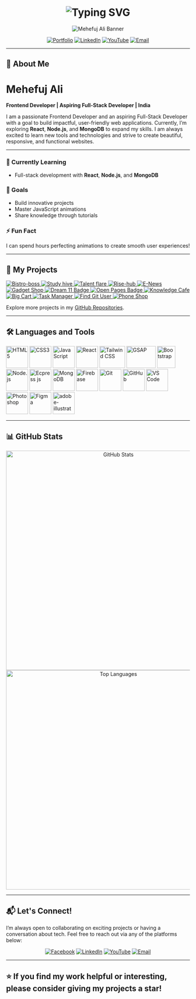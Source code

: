 <h1 align="center">
  <img src="https://readme-typing-svg.demolab.com?font=Fira+Code&weight=500&size=36&duration=6000&pause=500&color=009BC1&center=true&vCenter=true&width=620&lines=Hi%2C+I'm+Mehefuj+Ali+%F0%9F%91%8B;Web+Developer" alt="Typing SVG" />
</h1>


 

 

<p align="center">
  <img src="https://i.imgur.com/vvyA8Ib.png" alt="Mehefuj Ali Banner" />
</p>

<p align="center">
  <a href="https://mehefujali.com" target="_blank"><img src="https://img.shields.io/badge/Portfolio-Visit-green?style=for-the-badge&logo=internet-explorer" alt="Portfolio"></a>
  <a href="https://www.linkedin.com/in/mehefujali"><img src="https://img.shields.io/badge/LinkedIn-Connect-blue?style=for-the-badge&logo=linkedin" alt="LinkedIn"></a>
  <a href="https://youtube.com/@mehefuj-ali?si=8g1rTFGoZ4ANMaFU"><img src="https://img.shields.io/badge/YouTube-Subscribe-red?style=for-the-badge&logo=youtube" alt="YouTube"></a>
  <a href="mailto:mehefujalim@gmail.com"><img src="https://img.shields.io/badge/Email-Contact-blue?style=for-the-badge&logo=gmail" alt="Email"></a> 
</p>

---

## 🎨 About Me

# Mehefuj Ali

**Frontend Developer | Aspiring Full-Stack Developer | India**

I am a passionate Frontend Developer and an aspiring Full-Stack Developer with a goal to build impactful, user-friendly web applications. Currently, I’m exploring **React**, **Node.js**, and **MongoDB** to expand my skills. I am always excited to learn new tools and technologies and strive to create beautiful, responsive, and functional websites.

---

### 🌱 Currently Learning
- Full-stack development with **React**, **Node.js**, and **MongoDB**

### 🎯 Goals
- Build innovative projects
- Master JavaScript animations
- Share knowledge through tutorials

### ⚡ Fun Fact
I can spend hours perfecting animations to create smooth user experiences!
 
---

## 🚀 My Projects

<p align="left">
   <a href="https://bistro-boss-k.web.app"> <img src="https://img.shields.io/badge/🍴Bistro--Boss-%230077B5.svg?style=for-the-badge&logo=news&logoColor=white" alt="Bistro-boss"> </a>
   <a href="https://study-hive-k.web.app"> <img src="https://img.shields.io/badge/📖Study--Hive-%230077B5.svg?style=for-the-badge&logo=news&logoColor=white" alt="Study hive"> </a>
   <a href="https://talentflare.web.app"> <img src="https://img.shields.io/badge/🧰Talent--Flare-%230077B5.svg?style=for-the-badge&logo=news&logoColor=white" alt="Talent flare"> </a>
   <a href="https://rise-hub-k.web.app"> <img src="https://img.shields.io/badge/📈Rise--Hub-%230077B5.svg?style=for-the-badge&logo=news&logoColor=white" alt="Rise-hub"> </a>
 <a href="https://e-news.web.app"> <img src="https://img.shields.io/badge/📰E--News-%230077B5.svg?style=for-the-badge&logo=news&logoColor=white" alt="E-News"> </a>
<a href="https://gadget-shop-k.netlify.app/"> 
    <img src="https://img.shields.io/badge/Gadget%20Shop-%23634DBF.svg?style=for-the-badge&logo=shopify&logoColor=white" alt="Gadget Shop"> 
</a>


<a href="https://dream-11-k.netlify.app/"> 
    <img src="https://img.shields.io/badge/🏏%20Dream%2011-%2300BCD4.svg?style=for-the-badge&logoColor=white" alt="Dream 11 Badge"> 
</a>

<a href="https://open-pages.netlify.app/">
  <img src="https://img.shields.io/badge/📚%20Open%20Pages-%234CAF50.svg?style=for-the-badge&logoColor=white&background=%23ffa875" alt="Open Pages Badge">
</a>

  <a href="https://knowledge-cafe-k.netlify.app/">
    <img src="https://img.shields.io/badge/Knowledge%20Cafe-%2343853D.svg?style=for-the-badge&logo=readthedocs&logoColor=white" alt="Knowledge Cafe">
  </a>
  <a href="https://big-cart.netlify.app">
    <img src="https://img.shields.io/badge/Big%20Cart-%23FF5733.svg?style=for-the-badge&logo=shopify&logoColor=white" alt="Big Cart">
  </a>
  <a href="https://mehefujali-task-manager.netlify.app">
    <img src="https://img.shields.io/badge/Task%20Manager-%231DB45F.svg?style=for-the-badge&logo=todoist&logoColor=white" alt="Task Manager">
  </a>
  <a href="https://mehefujali.github.io/find-git-user/">
    <img src="https://img.shields.io/badge/Find%20Git%20User-%2343853D.svg?style=for-the-badge&logo=github&logoColor=white" alt="Find Git User">
  </a>
  <a href="https://mehefujali.github.io/phone-shop/">
    <img src="https://img.shields.io/badge/Phone%20Shop-%23FF5733.svg?style=for-the-badge&logo=shopify&logoColor=white" alt="Phone Shop">
  </a>
</p>

Explore more projects in my [GitHub Repositories](https://github.com/mehefujali?tab=repositories).

---

## 🛠️ Languages and Tools

<p align="left"> 
  <img src="https://cdn.jsdelivr.net/gh/devicons/devicon/icons/html5/html5-original.svg" alt="HTML5" width="60" height="60"/>
  <img src="https://cdn.jsdelivr.net/gh/devicons/devicon/icons/css3/css3-original.svg" alt="CSS3" width="60" height="60"/>
  <img src="https://cdn.jsdelivr.net/gh/devicons/devicon/icons/javascript/javascript-original.svg" alt="JavaScript" width="60" height="60"/>
  <img src="https://cdn.jsdelivr.net/gh/devicons/devicon/icons/react/react-original.svg" alt="React" width="60" height="60"/>
  <img src="https://upload.wikimedia.org/wikipedia/commons/thumb/d/d5/Tailwind_CSS_Logo.svg/2560px-Tailwind_CSS_Logo.svg.png" alt="Tailwind CSS" width="70" height="60"/>
  <img src="https://static.wikia.nocookie.net/logopedia/images/a/a5/GSAP_2023.svg/revision/latest/scale-to-width-down/300?cb=20231024190052" alt="GSAP" width="80" height="60"/>
  <img src="https://upload.wikimedia.org/wikipedia/commons/thumb/b/b2/Bootstrap_logo.svg/2560px-Bootstrap_logo.svg.png" alt="Bootstrap" width="50" height="60"/>
  <img src="https://cdn.jsdelivr.net/gh/devicons/devicon/icons/nodejs/nodejs-original.svg" alt="Node.js" width="60" height="60"/>
  <img src="https://i.imgur.com/jX0Q8an.png" alt="Ecpress js" width="60" height="60"/>
  <img src="https://cdn.jsdelivr.net/gh/devicons/devicon/icons/mongodb/mongodb-original.svg" alt="MongoDB" width="60" height="60"/>
  <img src="https://cdn.jsdelivr.net/gh/devicons/devicon/icons/firebase/firebase-plain.svg" alt="Firebase" width="60" height="60"/>
  <img src="https://cdn.jsdelivr.net/gh/devicons/devicon/icons/git/git-original.svg" alt="Git" width="60" height="60"/>
  <img src="https://i.imgur.com/qVRcYIC.png" alt="GitHub" width="60" height="60"/>
  
  <img src="https://cdn.jsdelivr.net/gh/devicons/devicon/icons/vscode/vscode-original.svg" alt="VS Code" width="60" height="60"/>
  <img src="https://logodownload.org/wp-content/uploads/2019/10/adobe-photoshop-logo.png" alt="Photoshop" width="60" height="60"/>

  <img src="https://cdn.jsdelivr.net/gh/devicons/devicon/icons/figma/figma-original.svg" alt="Figma" width="60" height="60"/>
  <img src="https://cdn-1.webcatalog.io/catalog/adobe-illustrator/adobe-illustrator-icon-filled-256.png?v=1714773017471" alt="adobe-illustrator" width="60" height="60"/>
</p>

---

## 📊 GitHub Stats

<p align="center">
  <img src="https://github-readme-stats.vercel.app/api?username=mehefujali&show_icons=true&theme=radical" alt="GitHub Stats" width="600"/>
  <img src="https://github-readme-stats.vercel.app/api/top-langs/?username=mehefujali&layout=compact&theme=radical" alt="Top Languages" width="600"/>
</p>

---

## 📬 Let's Connect!

I’m always open to collaborating on exciting projects or having a conversation about tech. Feel free to reach out via any of the platforms below:

<p align="center">
  <a href="https://www.facebook.com/share/xK94t1TizJUFJmX7/?mibextid=qi2Omg"><img src="https://img.shields.io/badge/Facebook-Connect-blue?style=for-the-badge&logo=facebook" alt="Facebook"></a>
  <a href="https://www.linkedin.com/in/mehefuj-ali-232741306"><img src="https://img.shields.io/badge/LinkedIn-Connect-blue?style=for-the-badge&logo=linkedin" alt="LinkedIn"></a>
  <a href="https://youtube.com/@mehefuj-ali?si=8g1rTFGoZ4ANMaFU"><img src="https://img.shields.io/badge/YouTube-Subscribe-red?style=for-the-badge&logo=youtube" alt="YouTube"></a>
  <a href="mailto:mehefujalim@gmail.com"><img src="https://img.shields.io/badge/Email-Contact-green?style=for-the-badge&logo=gmail" alt="Email"></a>
</p>

---

⭐ **If you find my work helpful or interesting, please consider giving my projects a star!**
---
